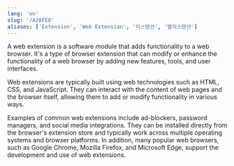 ```yaml
---
lang: 'en'
slug: '/A28FE0'
aliases: ['Extension', 'Web Extension', '익스텐션', '웹익스텐션']
---
```


A web extension is a software module that adds functionality to a web browser. It's a type of browser extension that can modify or enhance the functionality of a web browser by adding new features, tools, and user interfaces.

Web extensions are typically built using web technologies such as HTML, CSS, and JavaScript. They can interact with the content of web pages and the browser itself, allowing them to add or modify functionality in various ways.

Examples of common web extensions include ad-blockers, password managers, and social media integrations. They can be installed directly from the browser's extension store and typically work across multiple operating systems and browser platforms. In addition, many popular web browsers, such as Google Chrome, Mozilla Firefox, and Microsoft Edge, support the development and use of web extensions.
